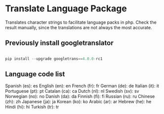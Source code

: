 # Translate Language Package
Translates character strings to facilitate language packs in php. Check the result manually, since the translations are not always the most accurate.

## Previously install googletranslator
```python

pip install --upgrade googletrans==4.0.0-rc1

```
## Language code list
Spanish (es): es English (en): en French (fr): fr German (de): de Italian (it): it Portuguese (pt): pt Catalan (ca): ca Dutch (nl): nl Swedish (sv): sv Norwegian (no): no Danish (da): da Finnish (fi): fi Russian (ru): ru Chinese (zh): zh Japanese (ja): ja Korean (ko): ko Arabic (ar): ar Hebrew (he): he Hindi (hi): hi Turkish (tr): tr